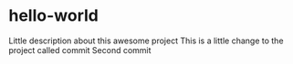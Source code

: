 # hello-world
Little description about this awesome project
This is a little change to the project called commit
Second commit
